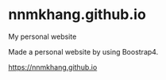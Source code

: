 # nnmkhang.github.io
My personal website

Made a personal website by using Boostrap4. 


https://nnmkhang.github.io
